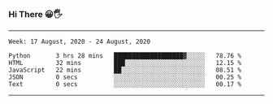 ### Hi There 😀🖐
---
<!--START_SECTION:waka-->
```text
Week: 17 August, 2020 - 24 August, 2020

Python       3 hrs 28 mins   ███████████████████▓░░░░░   78.76 % 
HTML         32 mins         ███░░░░░░░░░░░░░░░░░░░░░░   12.15 % 
JavaScript   22 mins         ██░░░░░░░░░░░░░░░░░░░░░░░   08.51 % 
JSON         0 secs          ░░░░░░░░░░░░░░░░░░░░░░░░░   00.25 % 
Text         0 secs          ░░░░░░░░░░░░░░░░░░░░░░░░░   00.17 % 
```
<!--END_SECTION:waka-->

---
